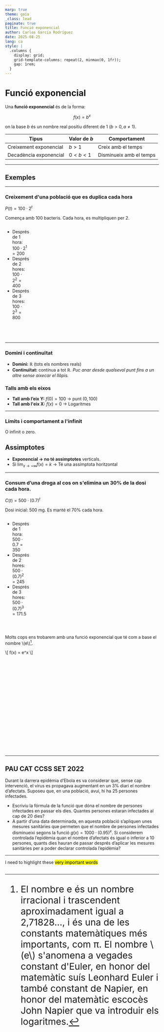 ```yaml
---
marp: true
theme: gaia
_class: lead
paginate: true
title: Funció exponencial
author: Carlos García Rodríguez
date: 2025-08-25
lang: ca
style: |
  .columns {
    display: grid;
    grid-template-columns: repeat(2, minmax(0, 1fr));
    gap: 1rem;
  }
---
```


<!-- Incluimos JSXGraph -->
<link rel="stylesheet" href="https://cdnjs.cloudflare.com/ajax/libs/jsxgraph/1.4.0/jsxgraph.css" />
<script src="https://cdnjs.cloudflare.com/ajax/libs/jsxgraph/1.4.0/jsxgraphcore.js"></script>

# Funció exponencial

Una **funció exponencial** és de la forma:

$$
f(x) = b^x
$$

on la base $b$ és un nombre real positiu diferent de $1$ ($b > 0, a \neq 1$).

| Tipus                  | Valor de $b$ | Comportament            |
| ---------------------- | ------------ | ----------------------- |
| Creixement exponencial | $b > 1$      | Creix amb el temps      |
| Decadència exponencial | $0 < b < 1$  | Disminueix amb el temps |

---

## Exemples

---

### Creixement d'una població que es duplica cada hora

$P(t) = 100 \cdot 2^t$

Comença amb 100 bacteris. Cada hora, es multipliquen per 2.

<div class="columns">
<div>

- Després de 1 hora: $100 \cdot 2^1 = 200$
- Després de 2 hores: $100 \cdot 2^2 = 400$
- Després de 3 hores: $100 \cdot 2^3 = 800$

</div>
<div>

<div id="exponencialBacteris" class="jxgbox" style="width:500px; height:300px;margin:35px;"></div>

</div>
</div>

<script>
  var board = JXG.JSXGraph.initBoard('exponencialBacteris', {
  boundingbox: [-2, 1000, 4, -10],
  axis: true,
  pan: { enabled: true, needTwoFingers: false, needShift: false },
  zoom: { enabled: true, factorX: 1.25, factorY: 1.25, wheel: true, needShift: false },
  showCopyright: false
});
  const eB = function(x) {
    return 100*Math.pow(2, x);
  };
  board.create('functiongraph', eB);
  board.create('point', [0,100], {fixed: true});
  board.create('point', [1,200], {fixed: true});
  board.create('point', [2,400], {fixed: true});
  board.create('point', [3,800], {fixed: true});
</script>

---

### Domini i continuïtat

- **Domini:** $\mathbb{R}$ (tots els nombres reals)
- **Continuïtat:** contínua a tot $\mathbb{R}$. _Puc anar desde qualsevol punt fins a un altre sense aixecar el llàpis._

### Talls amb els eixos

- **Tall amb l’eix Y:** $f(0)=100$ → punt $(0,100)$
- **Tall amb l'eix X:** $f(x)=0$ → Logaritmes

---

### Límits i comportament a l'infinit

O infinit o zero.

## Assimptotes

- **Exponencial → no té assimptotes** verticals.
- Si $\lim_{x\to+\infty} f(x)=k$ → Té una assímptota horitzontal

---

### Consum d’una droga al cos on s'elimina un 30% de la dosi cada hora.

$C(t) = 500 \cdot (0.7)^t$

Dosi inicial: 500 mg. Es manté el 70% cada hora.

<div class="columns">
<div>

- Després de 1 hora: $500 \cdot 0.7 = 350$
- Després de 2 hores: $500 \cdot (0.7)^2 = 245$
- Després de 3 hores: $500 \cdot (0.7)^3 = 171.5$

</div>
<div>

<div id="exponencialDroga" class="jxgbox" style="width:500px; height:300px; margin:35px;"></div>

</div>
</div>

<script>
  var board = JXG.JSXGraph.initBoard('exponencialDroga', {
  boundingbox: [-2, 600, 20, -10],
  axis: true,
  pan: { enabled: true, needTwoFingers: false, needShift: false },
  zoom: { enabled: true, factorX: 1.25, factorY: 1.25, wheel: true, needShift: false },
  showCopyright: false
  });
  const eD = function(x) {
    return 500*Math.pow(0.7, x);
  };
  board.create('functiongraph', eD);
  board.create('point', [0,500], {fixed: true});
  board.create('point', [1,350], {fixed: true});
  board.create('point', [2,245], {fixed: true});
  board.create('point', [3,171.5], {fixed: true});
</script>

Molts cops ens trobarem amb una funció exponencial que té com a base el nombre \\(e\\)[^note].
[^note]: El nombre e és un nombre irracional i trascendent aproximadament igual a 2,71828..., i és una de les constants matemàtiques més importants, com π. El nombre \\(e\\) s'anomena a vegades constant d'Euler, en honor del matemàtic suís Leonhard Euler i també constant de Napier, en honor del matemàtic escocès John Napier que va introduir els logaritmes.

\\[
f(x) = e^x
\\]

<div id="exponencialE" class="jxgbox" style="width:500px; height:300px;"></div>
<script>
  var board = JXG.JSXGraph.initBoard('exponencialE', {
  boundingbox: [-2, 10, 4, -10],
  axis: true,
  pan: { enabled: true, needTwoFingers: false, needShift: false },
  zoom: { enabled: true, factorX: 1.25, factorY: 1.25, wheel: true, needShift: false },
  showCopyright: false
});
  const g = function(x) {
    return Math.pow(Math.E, x);
  };
  board.create('functiongraph', g, {strokeColor:'#d22', strokeWidth:2});
</script>

---

<style scoped>section { font-size: 30px; }</style>

## PAU CAT CCSS SET 2022

Durant la darrera epidèmia d’Ebola es va considerar que, sense cap intervenció, el virus es propagava augmentant en un 3\% diari el nombre d’afectats. Suposeu que, en una població, avui, hi ha 25 persones infectades.

- Escriviu la fórmula de la funció que dóna el nombre de persones infectades en passar els dies. Quantes persones estaran infectades al cap de 20 dies?
- A partir d’una data determinada, en aquesta població s’apliquen unes mesures sanitàries que permeten que el nombre de persones infectades disminueixi segons la funció $g(x) = 1000 \cdot (0.95)^x$. Si considerem controlada l’epidèmia quan el nombre d’afectats és igual o inferior a 10 persones, quants dies hauran de passar després d’aplicar les mesures sanitàries per a poder declarar controlada l’epidèmia?

---

I need to highlight these <mark>very important words</mark>
